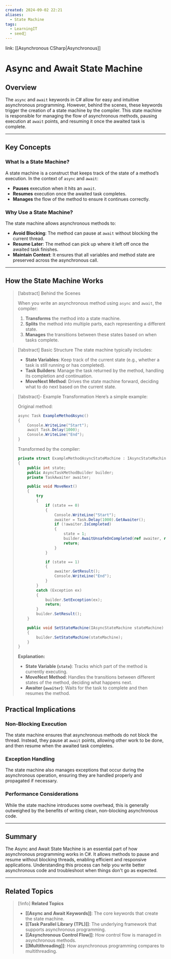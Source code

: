 ```yaml
---
created: 2024-09-02 22:21
aliases:
  - State Machine
tags:
  - LearningIT
  - seed🌱
---
```


link: [[Asynchronous CSharp|Asynchronous]]

# Async and Await State Machine

## Overview

The `async` and `await` keywords in C# allow for easy and intuitive asynchronous programming. However, behind the scenes, these keywords trigger the creation of a state machine by the compiler. This state machine is responsible for managing the flow of asynchronous methods, pausing execution at `await` points, and resuming it once the awaited task is complete.

---

## Key Concepts

### What Is a State Machine?

A state machine is a construct that keeps track of the state of a method’s execution. In the context of `async` and `await`:

- **Pauses** execution when it hits an `await`.
- **Resumes** execution once the awaited task completes.
- **Manages** the flow of the method to ensure it continues correctly.

### Why Use a State Machine?

The state machine allows asynchronous methods to:

- **Avoid Blocking**: The method can pause at `await` without blocking the current thread.
- **Resume Later**: The method can pick up where it left off once the awaited task finishes.
- **Maintain Context**: It ensures that all variables and method state are preserved across the asynchronous call.

---

## How the State Machine Works

> [!abstract] Behind the Scenes
> 
> When you write an asynchronous method using `async` and `await`, the compiler:
> 
> 1. **Transforms** the method into a state machine.
> 2. **Splits** the method into multiple parts, each representing a different state.
> 3. **Manages** the transitions between these states based on when tasks complete.


> [!abstract] Basic Structure
> The state machine typically includes:
> 
> - **State Variables**: Keep track of the current state (e.g., whether a task is still running or has completed).
> - **Task Builders**: Manage the task returned by the method, handling its completion and continuation.
> - **MoveNext Method**: Drives the state machine forward, deciding what to do next based on the current state.

> [!abstract]- Example Transformation
> Here’s a simple example:
> 
> Original method:
> ``` csharp
> async Task ExampleMethodAsync()
> {
>     Console.WriteLine("Start");
>     await Task.Delay(1000);
>     Console.WriteLine("End");
> }
> ```
> 
> Transformed by the compiler:
> ``` csharp
> private struct ExampleMethodAsyncStateMachine : IAsyncStateMachine
> {
>     public int state;
>     public AsyncTaskMethodBuilder builder;
>     private TaskAwaiter awaiter;
> 
>     public void MoveNext()
>     {
>         try
>         {
>             if (state == 0)
>             {
>                 Console.WriteLine("Start");
>                 awaiter = Task.Delay(1000).GetAwaiter();
>                 if (!awaiter.IsCompleted)
>                 {
>                     state = 1;
>                     builder.AwaitUnsafeOnCompleted(ref awaiter, ref this);
>                     return;
>                 }
>             }
> 
>             if (state == 1)
>             {
>                 awaiter.GetResult();
>                 Console.WriteLine("End");
>             }
>         }
>         catch (Exception ex)
>         {
>             builder.SetException(ex);
>             return;
>         }
>         builder.SetResult();
>     }
> 
>     public void SetStateMachine(IAsyncStateMachine stateMachine)
>     {
>         builder.SetStateMachine(stateMachine);
>     }
> }
> ```
> 
> **Explanation:**
> 
> - **State Variable (`state`)**: Tracks which part of the method is currently executing.
> - **MoveNext Method**: Handles the transitions between different states of the method, deciding what happens next.
> - **Awaiter (`awaiter`)**: Waits for the task to complete and then resumes the method.

## Practical Implications

### Non-Blocking Execution

The state machine ensures that asynchronous methods do not block the thread. Instead, they pause at `await` points, allowing other work to be done, and then resume when the awaited task completes.

### Exception Handling

The state machine also manages exceptions that occur during the asynchronous operation, ensuring they are handled properly and propagated if necessary.

### Performance Considerations

While the state machine introduces some overhead, this is generally outweighed by the benefits of writing clean, non-blocking asynchronous code.

---

## Summary

The Async and Await State Machine is an essential part of how asynchronous programming works in C#. It allows methods to pause and resume without blocking threads, enabling efficient and responsive applications. Understanding this process can help you write better asynchronous code and troubleshoot when things don't go as expected.

---

## Related Topics

> [!info] **Related Topics**
> 
> - **[[Async and Await Keywords]]**: The core keywords that create the state machine.
> - **[[Task Parallel Library (TPL)]]**: The underlying framework that supports asynchronous programming.
> - **[[Asynchronous Control Flow]]**: How control flow is managed in asynchronous methods.
> - **[[Multithreading]]**: How asynchronous programming compares to multithreading.